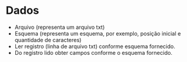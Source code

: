# Dados

- Arquivo (representa um arquivo txt)
- Esquema (representa um esquema, por exemplo, posição inicial e quantidade de caracteres)
- Ler registro (linha de arquivo txt) conforme esquema fornecido.
- Do registro lido obter campos conforme o esquema fornecido.
